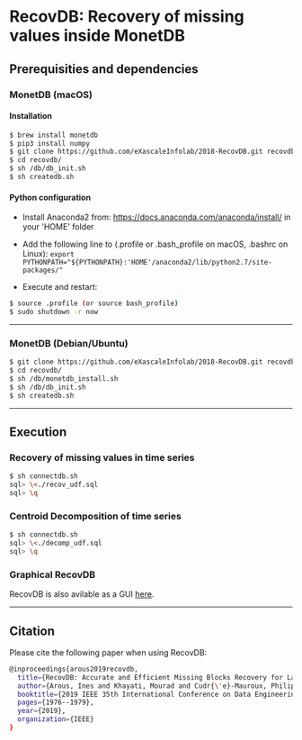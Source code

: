 # RecovDB: Recovery of missing values inside MonetDB

## Prerequisities and dependencies

### MonetDB (macOS)

#### Installation
``` bash 
$ brew install monetdb
$ pip3 install numpy
$ git clone https://github.com/eXascaleInfolab/2018-RecovDB.git recovdb
$ cd recovdb/
$ sh /db/db_init.sh
$ sh createdb.sh
```

#### Python configuration

- Install Anaconda2 from: https://docs.anaconda.com/anaconda/install/ in your 'HOME' folder

- Add the following line to (.profile or .bash_profile on macOS, .bashrc on Linux):
 `export PYTHONPATH="${PYTHONPATH}:'HOME'/anaconda2/lib/python2.7/site-packages/"`

- Execute and restart:
``` bash 
$ source .profile (or source bash_profile)
$ sudo shutdown -r now
```



___


### MonetDB (Debian/Ubuntu)


``` bash 
$ git clone https://github.com/eXascaleInfolab/2018-RecovDB.git recovdb
$ cd recovdb/
$ sh /db/monetdb_install.sh
$ sh /db/db_init.sh
$ sh createdb.sh
```
___


## Execution

### Recovery of missing values in time series


``` bash
$ sh connectdb.sh
sql> \<./recov_udf.sql
sql> \q
```

### Centroid Decomposition of time series


``` bash
$ sh connectdb.sh
sql> \<./decomp_udf.sql
sql> \q
```

### Graphical RecovDB

RecovDB is also avilable as a GUI [here](http://revival.exascale.info/recovery/recovdb.php).
___

## Citation

Please cite the following paper when using RecovDB:
``` bash
@inproceedings{arous2019recovdb,
  title={RecovDB: Accurate and Efficient Missing Blocks Recovery for Large Time Series},
  author={Arous, Ines and Khayati, Mourad and Cudr{\'e}-Mauroux, Philippe and Zhang, Ying and Kersten, Martin and Stalinlov, Svetlin},
  booktitle={2019 IEEE 35th International Conference on Data Engineering (ICDE)},
  pages={1976--1979},
  year={2019},
  organization={IEEE}
}
```
